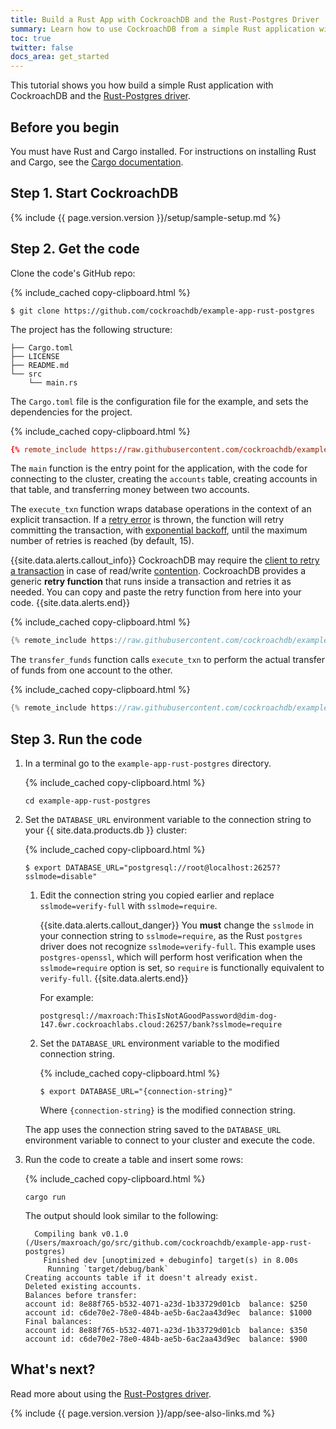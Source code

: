 ```yaml
---
title: Build a Rust App with CockroachDB and the Rust-Postgres Driver
summary: Learn how to use CockroachDB from a simple Rust application with a low-level client driver.
toc: true
twitter: false
docs_area: get_started
---
```


This tutorial shows you how build a simple Rust application with CockroachDB and the [Rust-Postgres driver](https://github.com/sfackler/rust-postgres).

## Before you begin

You must have Rust and Cargo installed. For instructions on installing Rust and Cargo, see the [Cargo documentation](https://doc.rust-lang.org/cargo/getting-started/installation.html).

## Step 1. Start CockroachDB

{% include {{ page.version.version }}/setup/sample-setup.md %}


## Step 2. Get the code

Clone the code's GitHub repo:

{% include_cached copy-clipboard.html %}
~~~ shell
$ git clone https://github.com/cockroachdb/example-app-rust-postgres
~~~

The project has the following structure:

~~~
├── Cargo.toml
├── LICENSE
├── README.md
└── src
    └── main.rs
~~~

The `Cargo.toml` file is the configuration file for the example, and sets the dependencies for the project.

{% include_cached copy-clipboard.html %}
~~~ toml
{% remote_include https://raw.githubusercontent.com/cockroachdb/example-app-rust-postgres/use-uuids/Cargo.toml %}
~~~

The `main` function is the entry point for the application, with the code for connecting to the cluster, creating the `accounts` table, creating accounts in that table, and transferring money between two accounts.

The `execute_txn` function wraps database operations in the context of an explicit transaction. If a [retry error](transaction-retry-error-reference.html) is thrown, the function will retry committing the transaction, with [exponential backoff](https://en.wikipedia.org/wiki/Exponential_backoff), until the maximum number of retries is reached (by default, 15).

{{site.data.alerts.callout_info}}
CockroachDB may require the [client to retry a transaction](transactions.html#transaction-retries) in case of read/write [contention](performance-best-practices-overview.html#transaction-contention). CockroachDB provides a generic <strong>retry function</strong> that runs inside a transaction and retries it as needed. You can copy and paste the retry function from here into your code.
{{site.data.alerts.end}}

{% include_cached copy-clipboard.html %}
~~~ rust
{% remote_include https://raw.githubusercontent.com/cockroachdb/example-app-rust-postgres/use-uuids/src/main.rs || BEGIN execute_txn || END execute_txn %}
~~~

The `transfer_funds` function calls `execute_txn` to perform the actual transfer of funds from one account to the other.

{% include_cached copy-clipboard.html %}
~~~ rust
{% remote_include https://raw.githubusercontent.com/cockroachdb/example-app-rust-postgres/use-uuids/src/main.rs || BEGIN transfer_funds || END transfer_funds %}
~~~

## Step 3. Run the code

1. In a terminal go to the `example-app-rust-postgres` directory.

    {% include_cached copy-clipboard.html %}
    ~~~ shell
    cd example-app-rust-postgres
    ~~~

1. Set the `DATABASE_URL` environment variable to the connection string to your {{ site.data.products.db }} cluster:

    <section class="filter-content" markdown="1" data-scope="local">

    {% include_cached copy-clipboard.html %}
    ~~~ shell
    $ export DATABASE_URL="postgresql://root@localhost:26257?sslmode=disable"
    ~~~

    </section>

    <section class="filter-content" markdown="1" data-scope="cockroachcloud">

    1. Edit the connection string you copied earlier and replace `sslmode=verify-full` with `sslmode=require`.

        {{site.data.alerts.callout_danger}}
        You **must** change the `sslmode` in your connection string to `sslmode=require`, as the Rust `postgres` driver does not recognize `sslmode=verify-full`. This example uses `postgres-openssl`, which will perform host verification when the `sslmode=require` option is set, so `require` is functionally equivalent to `verify-full`.
        {{site.data.alerts.end}}

        For example:

        ~~~
        postgresql://maxroach:ThisIsNotAGoodPassword@dim-dog-147.6wr.cockroachlabs.cloud:26257/bank?sslmode=require
        ~~~


    1. Set the `DATABASE_URL` environment variable to the modified connection string.

        {% include_cached copy-clipboard.html %}
        ~~~ shell
        $ export DATABASE_URL="{connection-string}"
        ~~~

        Where `{connection-string}` is the modified connection string.

    </section>

    The app uses the connection string saved to the `DATABASE_URL` environment variable to connect to your cluster and execute the code.

1. Run the code to create a table and insert some rows:

    {% include_cached copy-clipboard.html %}
    ~~~ shell
    cargo run
    ~~~

    The output should look similar to the following:

    ~~~
      Compiling bank v0.1.0 (/Users/maxroach/go/src/github.com/cockroachdb/example-app-rust-postgres)
        Finished dev [unoptimized + debuginfo] target(s) in 8.00s
         Running `target/debug/bank`
    Creating accounts table if it doesn't already exist.
    Deleted existing accounts.
    Balances before transfer:
    account id: 8e88f765-b532-4071-a23d-1b33729d01cb  balance: $250
    account id: c6de70e2-78e0-484b-ae5b-6ac2aa43d9ec  balance: $1000
    Final balances:
    account id: 8e88f765-b532-4071-a23d-1b33729d01cb  balance: $350
    account id: c6de70e2-78e0-484b-ae5b-6ac2aa43d9ec  balance: $900
    ~~~

## What's next?

Read more about using the <a href="https://crates.io/crates/postgres/" data-proofer-ignore>Rust-Postgres driver</a>.

{% include {{ page.version.version }}/app/see-also-links.md %}
